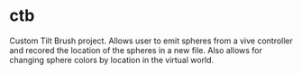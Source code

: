 # ctb
Custom Tilt Brush project. Allows user to emit spheres from a vive controller and recored the location of the spheres in a new file. Also allows for changing sphere colors by location in the virtual world.
